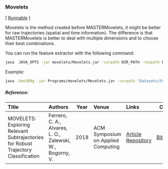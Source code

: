 ### Movelets

\[ [Runnable](https://github.com/ttportela/automatize/blob/main/jarfiles/Movelets.jar?raw=true) \]

Movelets is the method created before MASTERMovelets, it might be better for raw trajectories (spatial and time information). The difference is that MASTERMovelets is better to deal with multiple dimensions and to choose their best combinations.

You can run the feature extractor with the following command:
```Bash
java  JAVA_OPTS -jar movelets/Movelets.jar -curpath DIR_PATH -respath RESULTS_DIR_PATH -descfile DATA_DIR_PATH/DESCRIPTOR_FILE.json -nt NUMBER_OF_THREADS -q LSP -p false -Ms -1 -ms 1 
```

Example:
```Bash
java -Xmx300g -jar Programs/movelets/Movelets.jar -curpath "Datasets/Foursquare_nyc/run1" -respath "Results/Foursquare_nyc/run1/Movelets" -descfile "Datasets/DESCRIPTORS/spatialMovelets.json" -nt 8 -q LSP -p false -Ms -3 -ms 1
```

##### Reference:

| Title | Authors | Year | Venue | Links | Cite |
|:------|:--------|------|:------|:------|:----:|
| MOVELETS: Exploring Relevant Subtrajectories for Robust Trajectory Classification | Ferrero, C. A., Alvares, L. O., Zalewski, W., Bogorny, V. | 2018 | ACM Symposium on Applied Computing | [Article](https://dl.acm.org/citation.cfm?id=3167225) [Repository](https://github.com/bigdata-ufsc/ferrero-2018-movelets) | [BibTex](https://github.com/bigdata-ufsc/research-summary/blob/master/resources/bibtex/ferrero2018movelets.bib) |